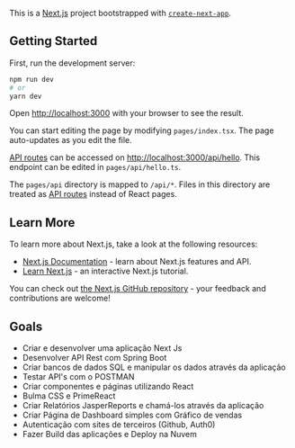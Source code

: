 This is a [Next.js](https://nextjs.org/) project bootstrapped with [`create-next-app`](https://github.com/vercel/next.js/tree/canary/packages/create-next-app).

## Getting Started

First, run the development server:

```bash
npm run dev
# or
yarn dev
```

Open [http://localhost:3000](http://localhost:3000) with your browser to see the result.

You can start editing the page by modifying `pages/index.tsx`. The page auto-updates as you edit the file.

[API routes](https://nextjs.org/docs/api-routes/introduction) can be accessed on [http://localhost:3000/api/hello](http://localhost:3000/api/hello). This endpoint can be edited in `pages/api/hello.ts`.

The `pages/api` directory is mapped to `/api/*`. Files in this directory are treated as [API routes](https://nextjs.org/docs/api-routes/introduction) instead of React pages.

## Learn More

To learn more about Next.js, take a look at the following resources:

- [Next.js Documentation](https://nextjs.org/docs) - learn about Next.js features and API.
- [Learn Next.js](https://nextjs.org/learn) - an interactive Next.js tutorial.

You can check out [the Next.js GitHub repository](https://github.com/vercel/next.js/) - your feedback and contributions are welcome!

## Goals 

- Criar e desenvolver uma aplicação Next Js
- Desenvolver API Rest com Spring Boot
- Criar bancos de dados SQL e manipular os dados através da aplicação
- Testar API's com o POSTMAN
- Criar componentes e páginas utilizando React
- Bulma CSS e PrimeReact
- Criar Relatórios JasperReports e chamá-los através da aplicação
- Criar Página de Dashboard simples com Gráfico de vendas
- Autenticação com sites de terceiros (Github, Auth0)
- Fazer Build das aplicações e Deploy na Nuvem
